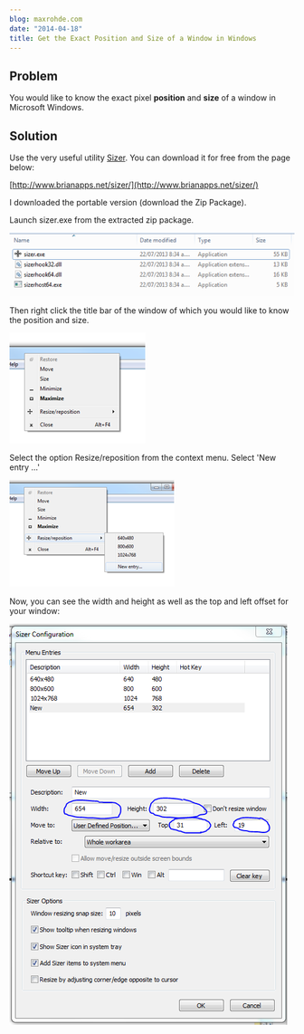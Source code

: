 ```yaml
---
blog: maxrohde.com
date: "2014-04-18"
title: Get the Exact Position and Size of a Window in Windows
---
```


## Problem

You would like to know the exact pixel **position** and **size** of a window in Microsoft Windows.

## Solution

Use the very useful utility [Sizer](http://www.brianapps.net/sizer/). You can download it for free from the page below:

[http://www.brianapps.net/sizer/](http://www.brianapps.net/sizer/)

I downloaded the portable version (download the Zip Package).

Launch sizer.exe from the extracted zip package.

![](images/041714_0249_gettheexact1.png)

Then right click the title bar of the window of which you would like to know the position and size.

![](images/041714_0249_gettheexact2.png)

Select the option Resize/reposition from the context menu. Select 'New entry …'

![](images/041714_0249_gettheexact3.png)

Now, you can see the width and height as well as the top and left offset for your window:

![](images/041714_0249_gettheexact4.png)
